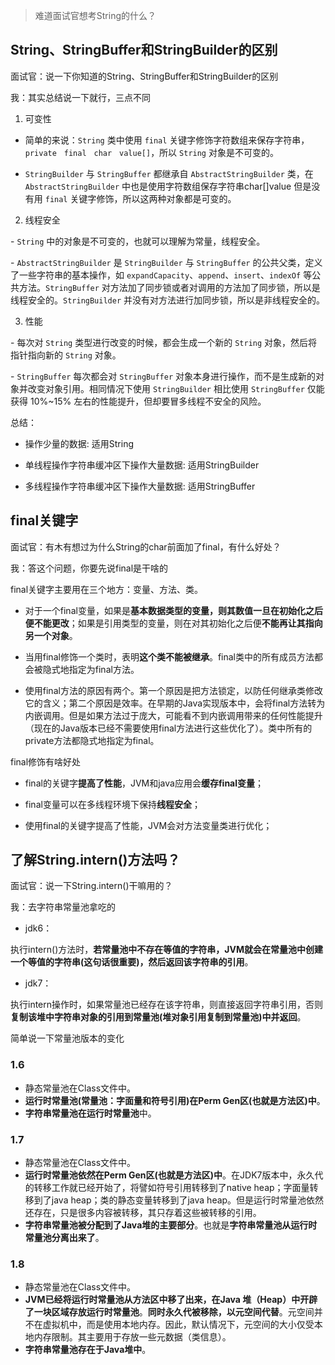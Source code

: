 > 难道面试官想考String的什么？



## String、StringBuffer和StringBuilder的区别

面试官：说一下你知道的String、StringBuffer和StringBuilder的区别

我：其实总结说一下就行，三点不同

1. 可变性

- 简单的来说：`String` 类中使用 `final` 关键字修饰字符数组来保存字符串，`private　final　char　value[]`，所以 `String` 对象是不可变的。

- `StringBuilder` 与 `StringBuffer` 都继承自 `AbstractStringBuilder` 类，在 `AbstractStringBuilder` 中也是使用字符数组保存字符串char[]value 但是没有用 `final` 关键字修饰，所以这两种对象都是可变的。

2. 线程安全

\- `String` 中的对象是不可变的，也就可以理解为常量，线程安全。

\- `AbstractStringBuilder` 是 `StringBuilder` 与 `StringBuffer` 的公共父类，定义了一些字符串的基本操作，如 `expandCapacity`、`append`、`insert`、`indexOf` 等公共方法。`StringBuffer` 对方法加了同步锁或者对调用的方法加了同步锁，所以是线程安全的。`StringBuilder` 并没有对方法进行加同步锁，所以是非线程安全的。

3. 性能

\- 每次对 `String` 类型进行改变的时候，都会生成一个新的 `String` 对象，然后将指针指向新的 `String` 对象。

\- `StringBuffer` 每次都会对 `StringBuffer` 对象本身进行操作，而不是生成新的对象并改变对象引用。相同情况下使用 `StringBuilder` 相比使用 `StringBuffer` 仅能获得 10%~15% 左右的性能提升，但却要冒多线程不安全的风险。



总结：

- 操作少量的数据: 适用String

- 单线程操作字符串缓冲区下操作大量数据: 适用StringBuilder

- 多线程操作字符串缓冲区下操作大量数据: 适用StringBuffer

## final关键字

面试官：有木有想过为什么String的char前面加了final，有什么好处？

我：答这个问题，你要先说final是干啥的

final关键字主要用在三个地方：变量、方法、类。


- 对于一个final变量，如果是**基本数据类型的变量，则其数值一旦在初始化之后便不能更改**；如果是引用类型的变量，则在对其初始化之后便**不能再让其指向另一个对象**。

- 当用final修饰一个类时，表明**这个类不能被继承**。final类中的所有成员方法都会被隐式地指定为final方法。

- 使用final方法的原因有两个。第一个原因是把方法锁定，以防任何继承类修改它的含义；第二个原因是效率。在早期的Java实现版本中，会将final方法转为内嵌调用。但是如果方法过于庞大，可能看不到内嵌调用带来的任何性能提升（现在的Java版本已经不需要使用final方法进行这些优化了）。类中所有的private方法都隐式地指定为final。

final修饰有啥好处

- final的关键字**提高了性能**，JVM和java应用会**缓存final变量**；

- final变量可以在多线程环境下保持**线程安全**；

- 使用final的关键字提高了性能，JVM会对方法变量类进行优化；



## 了解String.intern()方法吗？

面试官：说一下String.intern()干嘛用的？

我：去字符串常量池拿吃的

- jdk6：

执行intern()方法时，**若常量池中不存在等值的字符串，JVM就会在常量池中创建一个等值的字符串(这句话很重要)，然后返回该字符串的引用**。

- jdk7：

执行intern操作时，如果常量池已经存在该字符串，则直接返回字符串引用，否则**复制该堆中字符串对象的引用到常量池(堆对象引用复制到常量池)中并返回**。

简单说一下常量池版本的变化

### 1.6

- 静态常量池在Class文件中。
- **运行时常量池(常量池：字面量和符号引用)在Perm Gen区(也就是方法区)中**。
- **字符串常量池在运行时常量池**中。

### 1.7

- 静态常量池在Class文件中。
- **运行时常量池依然在Perm Gen区(也就是方法区)中**。在JDK7版本中，永久代的转移工作就已经开始了，将譬如符号引用转移到了native heap；字面量转移到了java heap；类的静态变量转移到了java heap。但是运行时常量池依然还存在，只是很多内容被转移，其只存着这些被转移的引用。
- **字符串常量池被分配到了Java堆的主要部分**。也就是**字符串常量池从运行时常量池分离出来了**。

### 1.8

- 静态常量池在Class文件中。
- **JVM已经将运行时常量池从方法区中移了出来，在Java 堆（Heap）中开辟了一块区域存放运行时常量池**。**同时永久代被移除，以元空间代替**。元空间并不在虚拟机中，而是使用本地内存。因此，默认情况下，元空间的大小仅受本地内存限制。其主要用于存放一些元数据（类信息）。
- **字符串常量池存在于Java堆中**。

